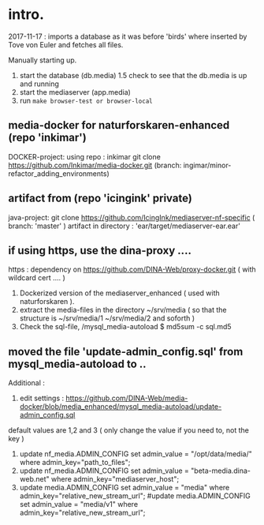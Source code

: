 # intro.
2017-11-17 : imports a database as it was before 'birds' where inserted by Tove von Euler and fetches all files.

Manually starting up.
1. start the database  (db.media)
1.5 check to see that the db.media is up and running
2. start the mediaserver (app.media)
3. run `make browser-test or browser-local`

## media-docker for naturforskaren-enhanced (repo 'inkimar')
DOCKER-project:
using repo : inkimar
git clone https://github.com/Inkimar/media-docker.git (branch: ingimar/minor-refactor_adding_environments)

##  artifact from (repo 'icingink' private)
java-project:
git clone https://github.com/IcingInk/mediaserver-nf-specific ( branch: 'master' )
artifact in directory : 'ear/target/mediaserver-ear.ear'

## if using https, use the dina-proxy ....
https : dependency on https://github.com/DINA-Web/proxy-docker.git ( with wildcard cert .... )


1. Dockerized version of the mediaserver_enhanced ( used with naturforskaren ).
2. extract the media-files in the directory ~/srv/media ( so that the structure is ~/srv/media/1 ~/srv/media/2 and soforth )
3. Check the sql-file, /mysql_media-autoload $ md5sum -c sql.md5


## moved the file 'update-admin_config.sql' from mysql_media-autoload to ..
Additional :
1. edit settings : https://github.com/DINA-Web/media-docker/blob/media_enhanced/mysql_media-autoload/update-admin_config.sql

default values are 1,2 and 3 ( only change the value if you need to, not the key )
1. update nf_media.ADMIN_CONFIG set admin_value = "/opt/data/media/" 		where admin_key="path_to_files";
2. update nf_media.ADMIN_CONFIG set admin_value = "beta-media.dina-web.net" 	where admin_key="mediaserver_host";
3. update media.ADMIN_CONFIG set admin_value = "media" 			where admin_key="relative_new_stream_url";
#update media.ADMIN_CONFIG set admin_value = "media/v1" 			where admin_key="relative_new_stream_url";


